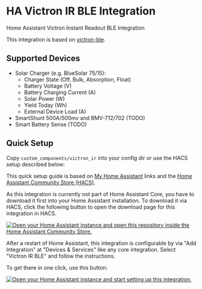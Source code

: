 # HA Victron IR BLE Integration
Home Assistant Victron Instant Readout BLE Integration

This integration is based on [victron-ble](https://github.com/keshavdv/victron-ble).

## Supported Devices

- Solar Charger (e.g. BlueSolar 75/15):
    - Charger State (Off, Bulk, Absorption, Float)
    - Battery Voltage (V)
    - Battery Charging Current (A)
    - Solar Power (W)
    - Yield Today (Wh)
    - External Device Load (A)
- SmartShunt 500A/500mv and BMV-712/702 (TODO)
- Smart Battery Sense (TODO)

## Quick Setup

Copy `custom_components/victron_ir` into your config dir or use the HACS setup described below:

This quick setup guide is based on [My Home Assistant](https://my.home-assistant.io/) links and the [Home Assistant Community Store (HACS)](https://hacs.xyz).

As this integration is currently not part of Home Assistant Core, you have to download it first into your Home Assistant installation. To download it via HACS, click the following button to open the download page for this integration in HACS.

[![Open your Home Assistant instance and open this repository inside the Home Assistant Community Store.](https://my.home-assistant.io/badges/hacs_repository.svg)](https://my.home-assistant.io/redirect/hacs_repository/?owner=SWW13&repository=homeassistant-victron-ir-ble&category=integration)

After a restart of Home Assistant, this integration is configurable by via "Add Integration" at "Devices & Services" like any core integration. Select "Victron IR BLE" and follow the instructions.

To get there in one click, use this button:

[![Open your Home Assistant instance and start setting up this integration.](https://my.home-assistant.io/badges/config_flow_start.svg)](https://my.home-assistant.io/redirect/config_flow_start/?domain=victron_ir)

